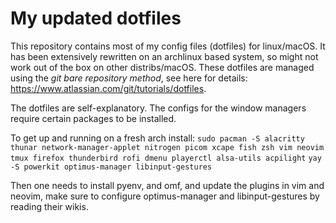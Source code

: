 # My updated dotfiles

This repository contains most of my config files (dotfiles) for linux/macOS. It has been extensively rewritten on an archlinux based system, so might not work out of the box on other distribs/macOS.
These dotfiles are managed using the *git bare repository method*, see here for details: https://www.atlassian.com/git/tutorials/dotfiles.

The dotfiles are self-explanatory. The configs for the window managers require certain packages to be installed.

To get up and running on a fresh arch install:
```sudo pacman -S alacritty thunar network-manager-applet nitrogen picom xcape fish zsh vim neovim tmux firefox thunderbird rofi dmenu playerctl alsa-utils acpilight```
```yay -S powerkit optimus-manager libinput-gestures```

Then one needs to install pyenv, and omf, and update the plugins in vim and neovim, make sure to configure optimus-manager and libinput-gestures by reading their wikis.
